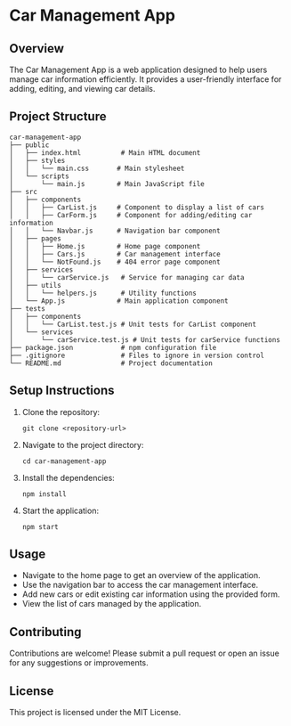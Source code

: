 # Car Management App

## Overview
The Car Management App is a web application designed to help users manage car information efficiently. It provides a user-friendly interface for adding, editing, and viewing car details.

## Project Structure
```
car-management-app
├── public
│   ├── index.html          # Main HTML document
│   ├── styles
│   │   └── main.css       # Main stylesheet
│   └── scripts
│       └── main.js        # Main JavaScript file
├── src
│   ├── components
│   │   ├── CarList.js     # Component to display a list of cars
│   │   ├── CarForm.js     # Component for adding/editing car information
│   │   └── Navbar.js      # Navigation bar component
│   ├── pages
│   │   ├── Home.js        # Home page component
│   │   ├── Cars.js        # Car management interface
│   │   └── NotFound.js    # 404 error page component
│   ├── services
│   │   └── carService.js   # Service for managing car data
│   ├── utils
│   │   └── helpers.js      # Utility functions
│   └── App.js             # Main application component
├── tests
│   ├── components
│   │   └── CarList.test.js # Unit tests for CarList component
│   └── services
│       └── carService.test.js # Unit tests for carService functions
├── package.json            # npm configuration file
├── .gitignore              # Files to ignore in version control
└── README.md               # Project documentation
```

## Setup Instructions
1. Clone the repository:
   ```
   git clone <repository-url>
   ```
2. Navigate to the project directory:
   ```
   cd car-management-app
   ```
3. Install the dependencies:
   ```
   npm install
   ```
4. Start the application:
   ```
   npm start
   ```

## Usage
- Navigate to the home page to get an overview of the application.
- Use the navigation bar to access the car management interface.
- Add new cars or edit existing car information using the provided form.
- View the list of cars managed by the application.

## Contributing
Contributions are welcome! Please submit a pull request or open an issue for any suggestions or improvements.

## License
This project is licensed under the MIT License.